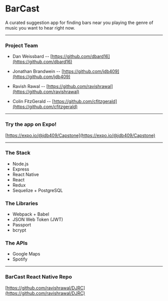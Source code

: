 # BarCast

A curated suggestion app for finding bars near you playing the genre of music you want to hear right now.

---

### Project Team

- Dan Weissbard -- [https://github.com/dbard16](https://github.com/dbard16)

- Jonathan Brandwein -- [https://github.com/jdb409](https://github.com/jdb409)

- Ravish Rawal -- [https://github.com/ravishrawal](https://github.com/ravishrawal)

- Colin FitzGerald -- [https://github.com/cfitzgerald](https://github.com/cfitzgerald)

---

### Try the app on Expo!

[https://expo.io/@jdb409/Capstone](https://expo.io/@jdb409/Capstone)

---

### The Stack

- Node.js
- Express
- React Native
- React
- Redux
- Sequelize + PostgreSQL

### The Libraries

- Webpack + Babel
- JSON Web Token (JWT)
- Passport
- bcrypt

### The APIs

- Google Maps
- Spotify

---

### BarCast React Native Repo

[https://github.com/ravishrawal/DJRC](https://github.com/ravishrawal/DJRC)

